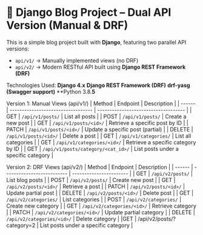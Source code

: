 # 📝 Django Blog Project – Dual API Version (Manual & DRF)

This is a simple blog project built with **Django**, featuring two parallel API versions:

- `api/v1/` → Manually implemented views (no DRF)
- `api/v2/` → Modern RESTful API built using **Django REST Framework (DRF)**

Technologies Used:
**Django 4.x**
**Django REST Framework (DRF)**
**drf-yasg (Swagger support)**
**Python 3.8.**5**


Version 1: Manual Views (api/v1/)
| Method | Endpoint                           | Description                          |
| ------ | ---------------------------------- | ------------------------------------ |
| GET    | `/api/v1/posts/`                   | List all posts                       |
| POST   | `/api/v1/posts/`                   | Create a new post                    |
| GET    | `/api/v1/posts/<id>/`              | Retrieve a specific post by ID       |
| PATCH  | `/api/v1/posts/<id>/`              | Update a specific post (partial)     |
| DELETE | `/api/v1/posts/<id>/`              | Delete a post                        |
| GET    | `/api/v1/categories/`              | List all categories                  |
| GET    | `/api/v1/categories/<id>/`         | Retrieve a specific category by ID   |
|  GET   | `/api/v1/posts/category/<cat_id>/` | List posts under a specific category |




Version 2: DRF Views (api/v2/)
| Method | Endpoint                   | Description             |
| ------ | -------------------------- | ----------------------- |
| GET    | `/api/v2/posts/`           | List blog posts         |
| POST   | `/api/v2/posts/`           | Create new post         |
| GET    | `/api/v2/posts/<id>/`      | Retrieve a post         |
| PATCH  | `/api/v2/posts/<id>/`      | Update partial post     |
| DELETE | `/api/v2/posts/<id>/`      | Delete post             |
| GET    | `/api/v2/categories/`      | List categories         |
| POST   | `/api/v2/categories/`      | Create new category     |
| GET    | `/api/v2/categories/<id>/` | Retrieve category       |
| PATCH  | `/api/v2/categories/<id>/` | Update partial category |
| DELETE | `/api/v2/categories/<id>/` | Delete category         |
|GET      | /api/v2/posts/?category=2 | List posts under a specific category |

